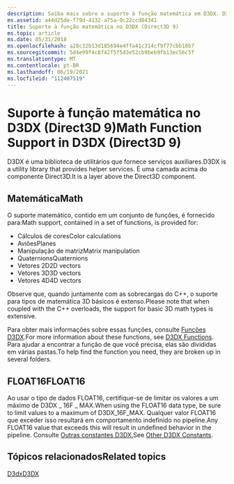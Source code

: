 ```yaml
---
description: Saiba mais sobre o suporte à função matemática em D3DX. D3DX é uma biblioteca de utilitários que fornece serviços auxiliares. É uma camada acima do componente Direct3D.
ms.assetid: a44d25de-f79d-4132-a75a-0c22ccd84341
title: Suporte à função matemática no D3DX (Direct3D 9)
ms.topic: article
ms.date: 05/31/2018
ms.openlocfilehash: a28c32b13d185694e4ffa41c314cf9f77cbb18b7
ms.sourcegitcommit: 5d4e99f4c8f42f5f543e52cb9beb9fb13ec56c5f
ms.translationtype: MT
ms.contentlocale: pt-BR
ms.lasthandoff: 06/19/2021
ms.locfileid: "112407519"
---
```

# <a name="math-function-support-in-d3dx-direct3d-9"></a><span data-ttu-id="e5cb2-105">Suporte à função matemática no D3DX (Direct3D 9)</span><span class="sxs-lookup"><span data-stu-id="e5cb2-105">Math Function Support in D3DX (Direct3D 9)</span></span>

<span data-ttu-id="e5cb2-106">D3DX é uma biblioteca de utilitários que fornece serviços auxiliares.</span><span class="sxs-lookup"><span data-stu-id="e5cb2-106">D3DX is a utility library that provides helper services.</span></span> <span data-ttu-id="e5cb2-107">É uma camada acima do componente Direct3D.</span><span class="sxs-lookup"><span data-stu-id="e5cb2-107">It is a layer above the Direct3D component.</span></span>

## <a name="math"></a><span data-ttu-id="e5cb2-108">Matemática</span><span class="sxs-lookup"><span data-stu-id="e5cb2-108">Math</span></span>

<span data-ttu-id="e5cb2-109">O suporte matemático, contido em um conjunto de funções, é fornecido para:</span><span class="sxs-lookup"><span data-stu-id="e5cb2-109">Math support, contained in a set of functions, is provided for:</span></span>

-   <span data-ttu-id="e5cb2-110">Cálculos de cores</span><span class="sxs-lookup"><span data-stu-id="e5cb2-110">Color calculations</span></span>
-   <span data-ttu-id="e5cb2-111">Aviões</span><span class="sxs-lookup"><span data-stu-id="e5cb2-111">Planes</span></span>
-   <span data-ttu-id="e5cb2-112">Manipulação de matriz</span><span class="sxs-lookup"><span data-stu-id="e5cb2-112">Matrix manipulation</span></span>
-   <span data-ttu-id="e5cb2-113">Quaternions</span><span class="sxs-lookup"><span data-stu-id="e5cb2-113">Quaternions</span></span>
-   <span data-ttu-id="e5cb2-114">Vetores 2D</span><span class="sxs-lookup"><span data-stu-id="e5cb2-114">2D vectors</span></span>
-   <span data-ttu-id="e5cb2-115">Vetores 3D</span><span class="sxs-lookup"><span data-stu-id="e5cb2-115">3D vectors</span></span>
-   <span data-ttu-id="e5cb2-116">Vetores 4D</span><span class="sxs-lookup"><span data-stu-id="e5cb2-116">4D vectors</span></span>

<span data-ttu-id="e5cb2-117">Observe que, quando juntamente com as sobrecargas do C++, o suporte para tipos de matemática 3D básicos é extenso.</span><span class="sxs-lookup"><span data-stu-id="e5cb2-117">Please note that when coupled with the C++ overloads, the support for basic 3D math types is extensive.</span></span>

<span data-ttu-id="e5cb2-118">Para obter mais informações sobre essas funções, consulte [Funções D3DX](dx9-graphics-reference-d3dx-functions.md).</span><span class="sxs-lookup"><span data-stu-id="e5cb2-118">For more information about these functions, see [D3DX Functions](dx9-graphics-reference-d3dx-functions.md).</span></span> <span data-ttu-id="e5cb2-119">Para ajudar a encontrar a função de que você precisa, elas são divididas em várias pastas.</span><span class="sxs-lookup"><span data-stu-id="e5cb2-119">To help find the function you need, they are broken up in several folders.</span></span>

## <a name="float16"></a><span data-ttu-id="e5cb2-120">FLOAT16</span><span class="sxs-lookup"><span data-stu-id="e5cb2-120">FLOAT16</span></span>

<span data-ttu-id="e5cb2-121">Ao usar o tipo de dados FLOAT16, certifique-se de limitar os valores a um máximo de D3DX \_ 16F \_ MAX.</span><span class="sxs-lookup"><span data-stu-id="e5cb2-121">When using the FLOAT16 data type, be sure to limit values to a maximum of D3DX\_16F\_MAX.</span></span> <span data-ttu-id="e5cb2-122">Qualquer valor FLOAT16 que exceder isso resultará em comportamento indefinido no pipeline.</span><span class="sxs-lookup"><span data-stu-id="e5cb2-122">Any FLOAT16 value that exceeds this will result in undefined behavior in the pipeline.</span></span> <span data-ttu-id="e5cb2-123">Consulte [Outras constantes D3DX.](other-d3dx-constants.md)</span><span class="sxs-lookup"><span data-stu-id="e5cb2-123">See [Other D3DX Constants](other-d3dx-constants.md).</span></span>

## <a name="related-topics"></a><span data-ttu-id="e5cb2-124">Tópicos relacionados</span><span class="sxs-lookup"><span data-stu-id="e5cb2-124">Related topics</span></span>

<dl> <dt>

[<span data-ttu-id="e5cb2-125">D3dx</span><span class="sxs-lookup"><span data-stu-id="e5cb2-125">D3DX</span></span>](d3dx.md)
</dt> </dl>

 

 



